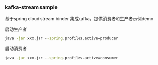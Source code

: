 ### kafka-stream sample

基于spring cloud stream binder 集成kafka，提供消费者和生产者示例demo

启动生产者
```cmd
java -jar xxx.jar --spring.profiles.active=producer
```
启动消费者
```cmd
java -jar xxx.jar --spring.profiles.active=consumer
```